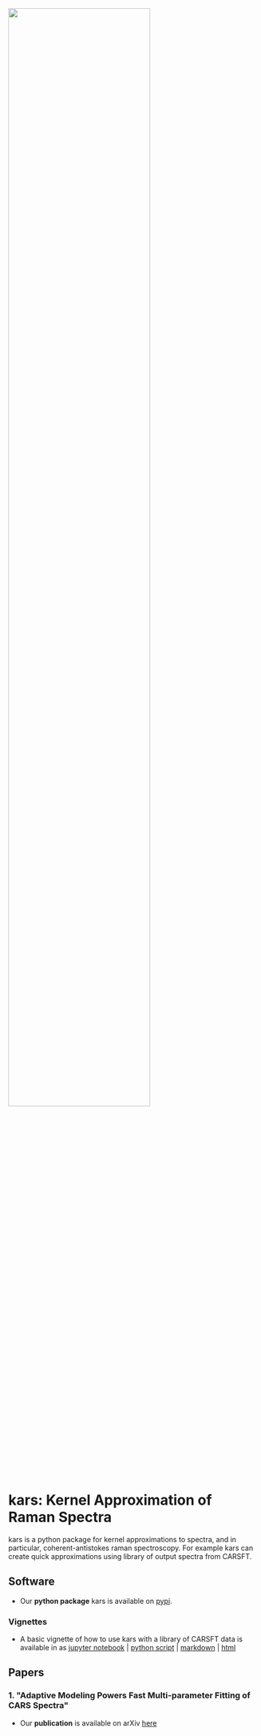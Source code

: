 <img src="ex_u.jpg" width="75%">


# kars: Kernel Approximation of Raman Spectra

kars is a python package for kernel approximations to spectra, and in particular, coherent-antistokes raman spectroscopy. For example kars can create quick approximations using library of output spectra from CARSFT. 

## Software

* Our **python package** kars is available on [pypi](https://pypi.org/project/svsa/).

### Vignettes

* A basic vignette of how to use kars with a library of CARSFT data is available in as [jupyter notebook](examples/test.ipynb) | [python script](examples/test.py) | [markdown](examples/test.md) | [html](examples/test.html)

## Papers

### 1. "Adaptive Modeling Powers Fast Multi-parameter Fitting of CARS Spectra" 

* Our **publication** is available on arXiv [here](https://arxiv.org/abs/2111.00917)